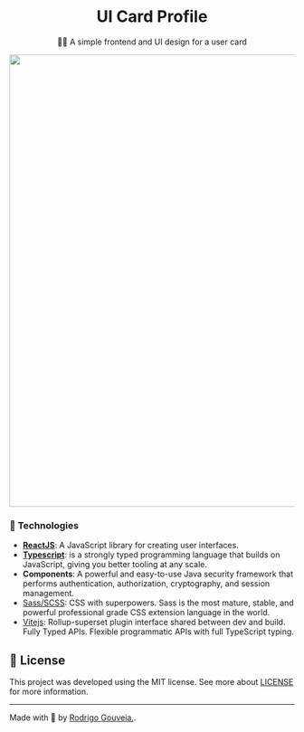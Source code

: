 <h1 align="center"><b>UI Card Profile</b></h1>

<p align="center"> 
  👨‍💻 A simple frontend and UI design for a user card
</p>

<p align="center">
  <img src="./src/assets/img/video.gif" width="800"/>
</p>

### 🧰 <b>Technologies</b>
- <b>[ReactJS](https://pt-br.reactjs.org/)</b>: A JavaScript library for creating user interfaces.
- <b>[Typescript](https://www.typescriptlang.org/)</b>: is a strongly typed programming language that builds on JavaScript, giving you better tooling at any scale. 
- <b>Components</b>: A powerful and easy-to-use Java security framework that performs authentication, authorization, cryptography, and session management.
- [Sass/SCSS](https://sass-lang.com/): CSS with superpowers. Sass is the most mature, stable, and powerful professional grade CSS extension language in the world.
- [Vitejs](https://vitejs.dev/): Rollup-superset plugin interface shared between dev and build. Fully Typed APIs. Flexible programmatic APIs with full TypeScript typing.


## 📝 License
This project was developed using the MIT license. See more about [LICENSE](https://github.com/rodrigoge/authenticator/blob/main/LICENSE) for more information.

---

Made with 💟 by [Rodrigo Gouveia.](https://github.com/rodrigoge).

